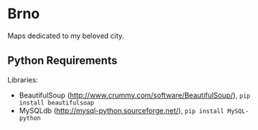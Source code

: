 Brno
====

Maps dedicated to my beloved city.

Python Requirements
-------------------

Libraries:

-	BeautifulSoup (http://www.crummy.com/software/BeautifulSoup/), `pip install beautifulsoap`
-   MySQLdb (http://mysql-python.sourceforge.net/), `pip install MySQL-python`

